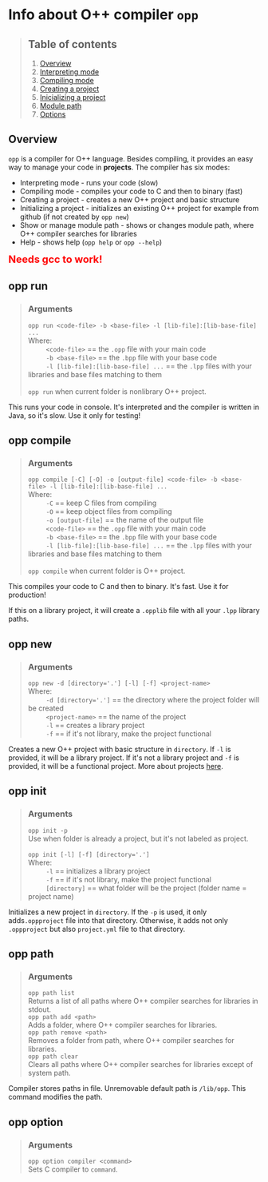# Info about O++ compiler `opp`

> ## Table of contents
> 1. [Overview](#overview)
> 2. [Interpreting mode](#opp-run)
> 3. [Compiling mode](#opp-compile)
> 4. [Creating a project](#opp-new)
> 5. [Inicializing a project](#opp-init)
> 6. [Module path](#opp-path)
> 7. [Options](#opp-option)

## Overview
`opp` is a compiler for O++ language. Besides compiling, it provides an easy way to manage your code in **projects**.
The compiler has six modes:
- Interpreting mode - runs your code (slow)
- Compiling mode - compiles your code to C and then to binary (fast)
- Creating a project - creates a new O++ project and basic structure
- Initializing a project - initializes an existing O++ project for example from github (if not created by `opp new`)
- Show or manage module path - shows or changes module path, where O++ compiler searches for libraries
- Help - shows help (`opp help` or `opp --help`)

<span style="color:red;font-size:20px"><strong>Needs gcc to work!</strong></span>

## opp run
> ### Arguments
> `opp run <code-file> -b <base-file> -l [lib-file]:[lib-base-file] ...` <br>
> Where: <br>
> $\qquad$ `<code-file>` == the `.opp` file with your main code <br>
> $\qquad$ `-b <base-file>` == the `.bpp` file with your base code <br>
> $\qquad$ `-l [lib-file]:[lib-base-file] ...` == the `.lpp` files with your libraries and base files matching to them <br>
> <br>
> `opp run` when current folder is nonlibrary O++ project.

This runs your code in console. It's interpreted and the compiler is written in Java, so it's slow. Use it only for testing!

## opp compile
> ### Arguments
> `opp compile [-C] [-O] -o [output-file] <code-file> -b <base-file> -l [lib-file]:[lib-base-file] ...` <br>
> Where: <br>
> $\qquad$ `-C` == keep C files from compiling <br>
> $\qquad$ `-O` == keep object files from compiling <br>
> $\qquad$ `-o [output-file]` == the name of the output file <br>
> $\qquad$ `<code-file>` == the `.opp` file with your main code <br>
> $\qquad$ `-b <base-file>` == the `.bpp` file with your base code <br>
> $\qquad$ `-l [lib-file]:[lib-base-file] ...` == the `.lpp` files with your libraries and base files matching to them <br>
> <br>
> `opp compile` when current folder is O++ project.

This compiles your code to C and then to binary. It's fast. Use it for production!

If this on a library project, it will create a `.opplib` file with all your `.lpp` library paths.

## opp new
> ### Arguments
> `opp new -d [directory='.'] [-l] [-f] <project-name>` <br>
> Where: <br>
> $\qquad$ `-d [directory='.']` == the directory where the project folder will be created <br>
> $\qquad$ `<project-name>` == the name of the project <br>
> $\qquad$ `-l` == creates a library project <br>
> $\qquad$ `-f` == if it's not library, make the project functional <br>

Creates a new O++ project with basic structure in `directory`. If `-l` is provided, it will be a library project. If it's not a library project and `-f` is provided, it will be a functional project. More about projects [here](PROJECT.MD).

## opp init
> ### Arguments
> `opp init -p` <br>
> Use when folder is already a project, but it's not labeled as project.<br>
> <br>
> `opp init [-l] [-f] [directory='.']` <br>
> Where: <br>
> $\qquad$ `-l` == initializes a library project <br>
> $\qquad$ `-f` == if it's not library, make the project functional <br>
> $\qquad$ `[directory]` == what folder will be the project (folder name = project name) <br>

Initializes a new project in `directory`. If the `-p` is used, it only adds`.oppproject` file into that directory.
Otherwise, it adds not only `.oppproject` but also `project.yml` file to that directory.

## opp path
> ### Arguments
> `opp path list` <br>
> Returns a list of all paths where O++ compiler searches for libraries in stdout. <br>
> `opp path add <path>` <br>
> Adds a folder, where O++ compiler searches for libraries. <br>
> `opp path remove <path>` <br>
> Removes a folder from path, where O++ compiler searches for libraries. <br>
> `opp path clear` <br>
> Clears all paths where O++ compiler searches for libraries except of system path. <br>

Compiler stores paths in file. Unremovable default path is `/lib/opp`. This command modifies the path.

## opp option
> ### Arguments
> `opp option compiler <command>` <br>
> Sets C compiler to `command`.